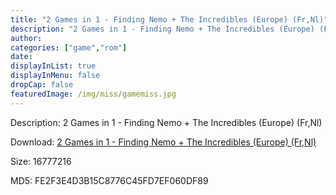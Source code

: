 ```yaml
---
title: "2 Games in 1 - Finding Nemo + The Incredibles (Europe) (Fr,Nl)"
description: "2 Games in 1 - Finding Nemo + The Incredibles (Europe) (Fr,Nl)"
author: 
categories: ["game","rom"]
date: 
displayInList: true
displayInMenu: false
dropCap: false
featuredImage: /img/miss/gamemiss.jpg
---
```


Description: 2 Games in 1 - Finding Nemo + The Incredibles (Europe) (Fr,Nl)

Download: <a style="text-decoration:underline;" href="https://mega.nz/#!nWQmlAYZ!putK5JA1Zq1ERBx0AK_9I09yD7N1PJfrE-TtqS2s7jE" target = "_blank" rel = "nofollow" > 2 Games in 1 - Finding Nemo + The Incredibles (Europe) (Fr,Nl)</a>

Size: 16777216

MD5: FE2F3E4D3B15C8776C45FD7EF060DF89

